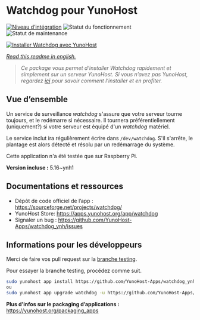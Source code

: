 <!--
N.B.: This README was automatically generated by https://github.com/YunoHost/apps/tree/master/tools/README-generator
It shall NOT be edited by hand.
-->

# Watchdog pour YunoHost

[![Niveau d’intégration](https://dash.yunohost.org/integration/watchdog.svg)](https://dash.yunohost.org/appci/app/watchdog) ![Statut du fonctionnement](https://ci-apps.yunohost.org/ci/badges/watchdog.status.svg) ![Statut de maintenance](https://ci-apps.yunohost.org/ci/badges/watchdog.maintain.svg)

[![Installer Watchdog avec YunoHost](https://install-app.yunohost.org/install-with-yunohost.svg)](https://install-app.yunohost.org/?app=watchdog)

*[Read this readme in english.](./README.md)*

> *Ce package vous permet d’installer Watchdog rapidement et simplement sur un serveur YunoHost.
Si vous n’avez pas YunoHost, regardez [ici](https://yunohost.org/#/install) pour savoir comment l’installer et en profiter.*

## Vue d’ensemble

Un service de surveillance *watchdog* s'assure que votre serveur tourne toujours, et le redémarre si nécessaire.
Il tournera préférentiellement (uniquement?) si votre serveur est équipé d'un *watchdog* matériel.

Le service inclut ira régulièrement écrire dans `/dev/watchdog`. S'il s'arrête, le plantage est alors détecté et résolu par un redémarrage du système.

Cette application n'a été testée que sur Raspberry Pi.


**Version incluse :** 5.16~ynh1
## Documentations et ressources

* Dépôt de code officiel de l’app : <https://sourceforge.net/projects/watchdog/>
* YunoHost Store: <https://apps.yunohost.org/app/watchdog>
* Signaler un bug : <https://github.com/YunoHost-Apps/watchdog_ynh/issues>

## Informations pour les développeurs

Merci de faire vos pull request sur la [branche testing](https://github.com/YunoHost-Apps/watchdog_ynh/tree/testing).

Pour essayer la branche testing, procédez comme suit.

``` bash
sudo yunohost app install https://github.com/YunoHost-Apps/watchdog_ynh/tree/testing --debug
ou
sudo yunohost app upgrade watchdog -u https://github.com/YunoHost-Apps/watchdog_ynh/tree/testing --debug
```

**Plus d’infos sur le packaging d’applications :** <https://yunohost.org/packaging_apps>